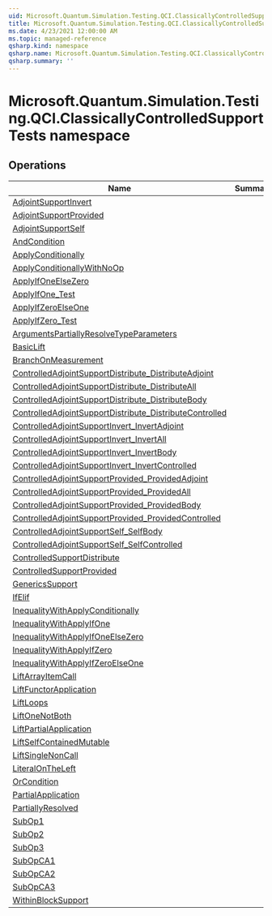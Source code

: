 ```yaml
---
uid: Microsoft.Quantum.Simulation.Testing.QCI.ClassicallyControlledSupportTests
title: Microsoft.Quantum.Simulation.Testing.QCI.ClassicallyControlledSupportTests namespace
ms.date: 4/23/2021 12:00:00 AM
ms.topic: managed-reference
qsharp.kind: namespace
qsharp.name: Microsoft.Quantum.Simulation.Testing.QCI.ClassicallyControlledSupportTests
qsharp.summary: ''
---
```


# Microsoft.Quantum.Simulation.Testing.QCI.ClassicallyControlledSupportTests namespace




<!-- summaries -->

## Operations

| Name | Summary |
|------|---------|
|[AdjointSupportInvert](xref:Microsoft.Quantum.Simulation.Testing.QCI.ClassicallyControlledSupportTests.AdjointSupportInvert) | |
|[AdjointSupportProvided](xref:Microsoft.Quantum.Simulation.Testing.QCI.ClassicallyControlledSupportTests.AdjointSupportProvided) | |
|[AdjointSupportSelf](xref:Microsoft.Quantum.Simulation.Testing.QCI.ClassicallyControlledSupportTests.AdjointSupportSelf) | |
|[AndCondition](xref:Microsoft.Quantum.Simulation.Testing.QCI.ClassicallyControlledSupportTests.AndCondition) | |
|[ApplyConditionally](xref:Microsoft.Quantum.Simulation.Testing.QCI.ClassicallyControlledSupportTests.ApplyConditionally) | |
|[ApplyConditionallyWithNoOp](xref:Microsoft.Quantum.Simulation.Testing.QCI.ClassicallyControlledSupportTests.ApplyConditionallyWithNoOp) | |
|[ApplyIfOneElseZero](xref:Microsoft.Quantum.Simulation.Testing.QCI.ClassicallyControlledSupportTests.ApplyIfOneElseZero) | |
|[ApplyIfOne_Test](xref:Microsoft.Quantum.Simulation.Testing.QCI.ClassicallyControlledSupportTests.ApplyIfOne_Test) | |
|[ApplyIfZeroElseOne](xref:Microsoft.Quantum.Simulation.Testing.QCI.ClassicallyControlledSupportTests.ApplyIfZeroElseOne) | |
|[ApplyIfZero_Test](xref:Microsoft.Quantum.Simulation.Testing.QCI.ClassicallyControlledSupportTests.ApplyIfZero_Test) | |
|[ArgumentsPartiallyResolveTypeParameters](xref:Microsoft.Quantum.Simulation.Testing.QCI.ClassicallyControlledSupportTests.ArgumentsPartiallyResolveTypeParameters) | |
|[BasicLift](xref:Microsoft.Quantum.Simulation.Testing.QCI.ClassicallyControlledSupportTests.BasicLift) | |
|[BranchOnMeasurement](xref:Microsoft.Quantum.Simulation.Testing.QCI.ClassicallyControlledSupportTests.BranchOnMeasurement) | |
|[ControlledAdjointSupportDistribute_DistributeAdjoint](xref:Microsoft.Quantum.Simulation.Testing.QCI.ClassicallyControlledSupportTests.ControlledAdjointSupportDistribute_DistributeAdjoint) | |
|[ControlledAdjointSupportDistribute_DistributeAll](xref:Microsoft.Quantum.Simulation.Testing.QCI.ClassicallyControlledSupportTests.ControlledAdjointSupportDistribute_DistributeAll) | |
|[ControlledAdjointSupportDistribute_DistributeBody](xref:Microsoft.Quantum.Simulation.Testing.QCI.ClassicallyControlledSupportTests.ControlledAdjointSupportDistribute_DistributeBody) | |
|[ControlledAdjointSupportDistribute_DistributeControlled](xref:Microsoft.Quantum.Simulation.Testing.QCI.ClassicallyControlledSupportTests.ControlledAdjointSupportDistribute_DistributeControlled) | |
|[ControlledAdjointSupportInvert_InvertAdjoint](xref:Microsoft.Quantum.Simulation.Testing.QCI.ClassicallyControlledSupportTests.ControlledAdjointSupportInvert_InvertAdjoint) | |
|[ControlledAdjointSupportInvert_InvertAll](xref:Microsoft.Quantum.Simulation.Testing.QCI.ClassicallyControlledSupportTests.ControlledAdjointSupportInvert_InvertAll) | |
|[ControlledAdjointSupportInvert_InvertBody](xref:Microsoft.Quantum.Simulation.Testing.QCI.ClassicallyControlledSupportTests.ControlledAdjointSupportInvert_InvertBody) | |
|[ControlledAdjointSupportInvert_InvertControlled](xref:Microsoft.Quantum.Simulation.Testing.QCI.ClassicallyControlledSupportTests.ControlledAdjointSupportInvert_InvertControlled) | |
|[ControlledAdjointSupportProvided_ProvidedAdjoint](xref:Microsoft.Quantum.Simulation.Testing.QCI.ClassicallyControlledSupportTests.ControlledAdjointSupportProvided_ProvidedAdjoint) | |
|[ControlledAdjointSupportProvided_ProvidedAll](xref:Microsoft.Quantum.Simulation.Testing.QCI.ClassicallyControlledSupportTests.ControlledAdjointSupportProvided_ProvidedAll) | |
|[ControlledAdjointSupportProvided_ProvidedBody](xref:Microsoft.Quantum.Simulation.Testing.QCI.ClassicallyControlledSupportTests.ControlledAdjointSupportProvided_ProvidedBody) | |
|[ControlledAdjointSupportProvided_ProvidedControlled](xref:Microsoft.Quantum.Simulation.Testing.QCI.ClassicallyControlledSupportTests.ControlledAdjointSupportProvided_ProvidedControlled) | |
|[ControlledAdjointSupportSelf_SelfBody](xref:Microsoft.Quantum.Simulation.Testing.QCI.ClassicallyControlledSupportTests.ControlledAdjointSupportSelf_SelfBody) | |
|[ControlledAdjointSupportSelf_SelfControlled](xref:Microsoft.Quantum.Simulation.Testing.QCI.ClassicallyControlledSupportTests.ControlledAdjointSupportSelf_SelfControlled) | |
|[ControlledSupportDistribute](xref:Microsoft.Quantum.Simulation.Testing.QCI.ClassicallyControlledSupportTests.ControlledSupportDistribute) | |
|[ControlledSupportProvided](xref:Microsoft.Quantum.Simulation.Testing.QCI.ClassicallyControlledSupportTests.ControlledSupportProvided) | |
|[GenericsSupport](xref:Microsoft.Quantum.Simulation.Testing.QCI.ClassicallyControlledSupportTests.GenericsSupport) | |
|[IfElif](xref:Microsoft.Quantum.Simulation.Testing.QCI.ClassicallyControlledSupportTests.IfElif) | |
|[InequalityWithApplyConditionally](xref:Microsoft.Quantum.Simulation.Testing.QCI.ClassicallyControlledSupportTests.InequalityWithApplyConditionally) | |
|[InequalityWithApplyIfOne](xref:Microsoft.Quantum.Simulation.Testing.QCI.ClassicallyControlledSupportTests.InequalityWithApplyIfOne) | |
|[InequalityWithApplyIfOneElseZero](xref:Microsoft.Quantum.Simulation.Testing.QCI.ClassicallyControlledSupportTests.InequalityWithApplyIfOneElseZero) | |
|[InequalityWithApplyIfZero](xref:Microsoft.Quantum.Simulation.Testing.QCI.ClassicallyControlledSupportTests.InequalityWithApplyIfZero) | |
|[InequalityWithApplyIfZeroElseOne](xref:Microsoft.Quantum.Simulation.Testing.QCI.ClassicallyControlledSupportTests.InequalityWithApplyIfZeroElseOne) | |
|[LiftArrayItemCall](xref:Microsoft.Quantum.Simulation.Testing.QCI.ClassicallyControlledSupportTests.LiftArrayItemCall) | |
|[LiftFunctorApplication](xref:Microsoft.Quantum.Simulation.Testing.QCI.ClassicallyControlledSupportTests.LiftFunctorApplication) | |
|[LiftLoops](xref:Microsoft.Quantum.Simulation.Testing.QCI.ClassicallyControlledSupportTests.LiftLoops) | |
|[LiftOneNotBoth](xref:Microsoft.Quantum.Simulation.Testing.QCI.ClassicallyControlledSupportTests.LiftOneNotBoth) | |
|[LiftPartialApplication](xref:Microsoft.Quantum.Simulation.Testing.QCI.ClassicallyControlledSupportTests.LiftPartialApplication) | |
|[LiftSelfContainedMutable](xref:Microsoft.Quantum.Simulation.Testing.QCI.ClassicallyControlledSupportTests.LiftSelfContainedMutable) | |
|[LiftSingleNonCall](xref:Microsoft.Quantum.Simulation.Testing.QCI.ClassicallyControlledSupportTests.LiftSingleNonCall) | |
|[LiteralOnTheLeft](xref:Microsoft.Quantum.Simulation.Testing.QCI.ClassicallyControlledSupportTests.LiteralOnTheLeft) | |
|[OrCondition](xref:Microsoft.Quantum.Simulation.Testing.QCI.ClassicallyControlledSupportTests.OrCondition) | |
|[PartialApplication](xref:Microsoft.Quantum.Simulation.Testing.QCI.ClassicallyControlledSupportTests.PartialApplication) | |
|[PartiallyResolved](xref:Microsoft.Quantum.Simulation.Testing.QCI.ClassicallyControlledSupportTests.PartiallyResolved) | |
|[SubOp1](xref:Microsoft.Quantum.Simulation.Testing.QCI.ClassicallyControlledSupportTests.SubOp1) | |
|[SubOp2](xref:Microsoft.Quantum.Simulation.Testing.QCI.ClassicallyControlledSupportTests.SubOp2) | |
|[SubOp3](xref:Microsoft.Quantum.Simulation.Testing.QCI.ClassicallyControlledSupportTests.SubOp3) | |
|[SubOpCA1](xref:Microsoft.Quantum.Simulation.Testing.QCI.ClassicallyControlledSupportTests.SubOpCA1) | |
|[SubOpCA2](xref:Microsoft.Quantum.Simulation.Testing.QCI.ClassicallyControlledSupportTests.SubOpCA2) | |
|[SubOpCA3](xref:Microsoft.Quantum.Simulation.Testing.QCI.ClassicallyControlledSupportTests.SubOpCA3) | |
|[WithinBlockSupport](xref:Microsoft.Quantum.Simulation.Testing.QCI.ClassicallyControlledSupportTests.WithinBlockSupport) | |


<!-- /summaries -->
